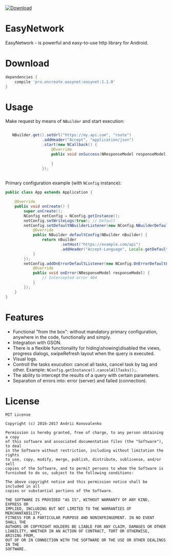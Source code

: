 [ ![Download](https://api.bintray.com/packages/jaksab/EasyNetwork/easynet/images/download.svg) ](https://bintray.com/jaksab/EasyNetwork/easynet/_latestVersion)

# EasyNetwork

EasyNetwork - is powerful and easy-to-use http library for Android.

# Download
  
```groovy
dependencies {
    compile 'pro.oncreate.easynet:easynet:1.1.0'
}
```

# Usage

Make request by means of `NBuilder` and start execution: 


```java

   NBuilder.get().setUrl("https://my.api.com", "route")
                .addHeader("Accept", "application/json")
                .start(new NCallback() {
                    @Override
                    public void onSuccess(NResponseModel responseModel) {
                        
                    }
                });
                
```

Primary configuration example (with `NConfig` instance):

```java
public class App extends Application {

    @Override
    public void onCreate() {
        super.onCreate();
        NConfig netConfig = NConfig.getInstance();
        netConfig.setWriteLogs(true); // Default
        netConfig.setDefaultNBuilderListener(new NConfig.NBuilderDefaultListener() {
            @Override
            public NBuilder defaultConfig(NBuilder nBuilder) {
                return nBuilder
                        .setHost("https://example.com/api")
                        .addHeader("Accept-Language", Locale.getDefault().toString());
            }
        });
        netConfig.addOnErrorDefaultListener(new NConfig.OnErrorDefaultListenerWithCode(404) {
            @Override
            public void onError(NResponseModel responseModel) {
                // Intercepted error 404
            }
        });
    }
}
```

# Features

- Functional "from the box": without mandatory primary configuration, anywhere in the code, functionally and simply.
- Integration with GSON.
- There is a flexible functionality for hiding\showing\disabled the views, progress dialogs, swipeRefresh layout when the query is executed.
- Visual logs.
- Controll the tasks exucution: cancel all tasks, cancel task by tag and other. Example: `NConfig.getInstance().cancelAllTasks();`.
- The ability to intercept the results of a query with certain parameters.
- Separation of errors into: error (server) and failed (connection).

# License

```
MIT License

Copyright (c) 2016-2017 Andrii Konovalenko

Permission is hereby granted, free of charge, to any person obtaining a copy
of this software and associated documentation files (the "Software"), to deal
in the Software without restriction, including without limitation the rights
to use, copy, modify, merge, publish, distribute, sublicense, and/or sell
copies of the Software, and to permit persons to whom the Software is
furnished to do so, subject to the following conditions:

The above copyright notice and this permission notice shall be included in all
copies or substantial portions of the Software.

THE SOFTWARE IS PROVIDED "AS IS", WITHOUT WARRANTY OF ANY KIND, EXPRESS OR
IMPLIED, INCLUDING BUT NOT LIMITED TO THE WARRANTIES OF MERCHANTABILITY,
FITNESS FOR A PARTICULAR PURPOSE AND NONINFRINGEMENT. IN NO EVENT SHALL THE
AUTHORS OR COPYRIGHT HOLDERS BE LIABLE FOR ANY CLAIM, DAMAGES OR OTHER
LIABILITY, WHETHER IN AN ACTION OF CONTRACT, TORT OR OTHERWISE, ARISING FROM,
OUT OF OR IN CONNECTION WITH THE SOFTWARE OR THE USE OR OTHER DEALINGS IN THE
SOFTWARE.
```
